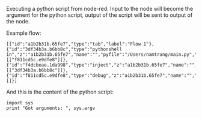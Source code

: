 Executing a python script from node-red. Input to the node will become the argument for the python script, output of the script will be sent to output of the node.

Example flow:

```
[{"id":"a1b2b31b.65fe7","type":"tab","label":"Flow 1"},{"id":"3df34b3a.b6bb8c","type":"pythonshell in","z":"a1b2b31b.65fe7","name":"","pyfile":"/Users/namtrang/main.py","x":341.5,"y":154,"wires":[["f811cd5c.e9dfe8"]]},{"id":"f4dcbeae.1da998","type":"inject","z":"a1b2b31b.65fe7","name":"","topic":"","payload":"","payloadType":"date","repeat":"","crontab":"","once":false,"x":140.5,"y":76,"wires":[["3df34b3a.b6bb8c"]]},{"id":"f811cd5c.e9dfe8","type":"debug","z":"a1b2b31b.65fe7","name":"","active":true,"console":"false","complete":"false","x":537.5,"y":233,"wires":[]}]
```

And this is the content of the python script: 

```
import sys
print "Got arguments: ", sys.argv
```